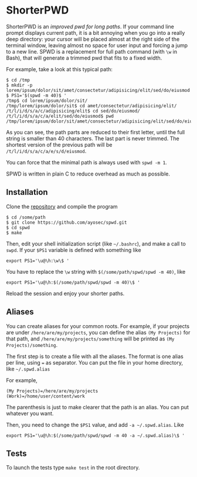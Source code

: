 # ShorterPWD

ShorterPWD is an *improved pwd for long paths*. If your command line prompt displays current path, it is a bit annoying when you go into a really deep directory: your cursor will be placed almost at the right side of the terminal window, leaving almost no space for user input and forcing a jump to a new line. SPWD is a replacement for full path command (with `\w` in Bash), that will generate a trimmed pwd that fits to a fixed width.

For example, take a look at this typical path:

```
$ cd /tmp
$ mkdir -p lorem/ipsum/dolor/sit/amet/consectetur/adipisicing/elit/sed/do/eiusmod
$ PS1='$(spwd -m 40)$ '
/tmp$ cd lorem/ipsum/dolor/sit/
/tmp/lorem/ipsum/dolor/sit$ cd amet/consectetur/adipisicing/elit/
/t/l/i/d/s/a/c/adipisicing/elit$ cd sed/do/eiusmod/
/t/l/i/d/s/a/c/a/elit/sed/do/eiusmod$ pwd
/tmp/lorem/ipsum/dolor/sit/amet/consectetur/adipisicing/elit/sed/do/eiusmod
```

As you can see, the path parts are reduced to their first letter, until the full string is smaller than 40 characters. The last part is never trimmed. The shortest version of the previous path will be `/t/l/i/d/s/a/c/a/e/s/d/eiusmod`.

You can force that the minimal path is always used with `spwd -m 1`.

SPWD is written in plain C to reduce overhead as much as possible.

## Installation

Clone the [repository](https://github.com/ayosec/spwd.git) and compile the program

```
$ cd /some/path
$ git clone https://github.com/ayosec/spwd.git
$ cd spwd
$ make
```

Then, edit your shell initialization script (like `~/.bashrc`), and make a call to `swpd`. If your `$PS1` variable is defined with something like

```
export PS1='\u@\h:\w\$ '
```

You have to replace the `\w` string with `$(/some/path/spwd/spwd -m 40)`, like

```
export PS1='\u@\h:$(/some/path/spwd/spwd -m 40)\$ '
```

Reload the session and enjoy your shorter paths.

## Aliases

You can create aliases for your common roots. For example, if your projects are under `/here/are/my/projects`, you can define the alias `(My Projects)` for that path, and `/here/are/my/projects/something` will be printed as `(My Projects)/something`.

The first step is to create a file with all the aliases. The format is one alias per line, using `=` as separator. You can put the file in your home directory, like `~/.spwd.alias`

For example,

```
(My Projects)=/here/are/my/projects
(Work)=/home/user/content/work
```

The parenthesis is just to make clearer that the path is an alias. You can put whatever you want.

Then, you need to change the `$PS1` value, and add `-a ~/.spwd.alias`. Like

```
export PS1='\u@\h:$(/some/path/spwd/spwd -m 40 -a ~/.spwd.alias)\$ '
```

## Tests

To launch the tests type `make test` in the root directory.
